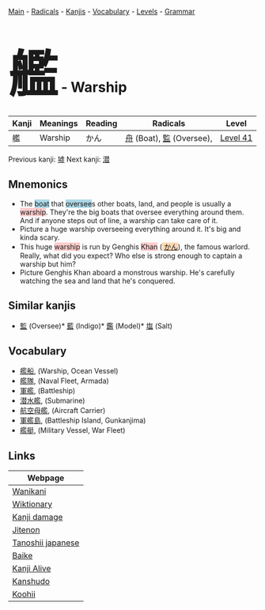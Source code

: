 <style> bigfont {font-size: 100px}</style>
[Main](../README.md) -
[Radicals](../radicals.md) -
[Kanjis](../kanjis.md) -
[Vocabulary](../vocabulary.md) -
[Levels](../levels.md) -
[Grammar](../grammar.md)
# <bigfont> 艦</bigfont> - Warship 

| Kanji | Meanings | Reading | Radicals | Level |
| --- | --- | --- | --- | --- |
| 艦 | Warship | かん | [舟](../radicals/舟.md) (Boat), [監](../radicals/監.md) (Oversee),  | [Level 41](../levels/wk_level41.md) |

Previous kanji: [墟](墟.md) Next kanji: [潜](潜.md) 

## Mnemonics
 * The <span style="background-color:#ADD8E6"> boat</span> that <span style="background-color:#ADD8E6"> oversee</span>s other boats, land, and people is usually a <span style="background-color:#ffcccb"> warship</span>. They're the big boats that oversee everything around them. And if anyone steps out of line, a warship can take care of it.
* Picture a huge warship overseeing everything around it. It's big and kinda scary.
* This huge <span style="background-color:#ffcccb"> warship</span> is run by Genghis <span style="background-color:#ffcccb"> Khan</span> (<span style="background-color:#fed8b1"> [かん](https://jisho.org/search/かん)</span>), the famous warlord. Really, what did you expect? Who else is strong enough to captain a warship but him?
* Picture Genghis Khan aboard a monstrous warship. He's carefully watching the sea and land that he's conquered.


## Similar kanjis
 * [監](監.md) (Oversee)* [藍](藍.md) (Indigo)* [鑑](鑑.md) (Model)* [塩](塩.md) (Salt)


## Vocabulary
 * [艦船](../vocabulary/艦.md), (Warship, Ocean Vessel)
* [艦隊](../vocabulary/艦.md), (Naval Fleet, Armada)
* [軍艦](../vocabulary/艦.md), (Battleship)
* [潜水艦](../vocabulary/艦.md), (Submarine)
* [航空母艦](../vocabulary/艦.md), (Aircraft Carrier)
* [軍艦島](../vocabulary/艦.md), (Battleship Island, Gunkanjima)
* [艦艇](../vocabulary/艦.md), (Military Vessel, War Fleet)



## Links 

| Webpage |
| --- |
| [Wanikani          ](https://www.wanikani.com/kanji/艦) |
| [Wiktionary        ](https://en.wiktionary.org/wiki/艦) |
| [Kanji damage      ](http://www.kanjidamage.com/kanji/search?utf8=✓&q=艦) |
| [Jitenon           ](https://jitenon.com/kanji/艦) |
| [Tanoshii japanese ](https://www.tanoshiijapanese.com/dictionary/kanji.cfm?k=艦) |
| [Baike             ](https://baike.baidu.com/item/艦) |
| [Kanji Alive       ](https://app.kanjialive.com/艦) |
| [Kanshudo          ](https://www.kanshudo.com/searchmn?q=艦) |
| [Koohii            ](https://kanji.koohii.com/study/kanji/艦) |
